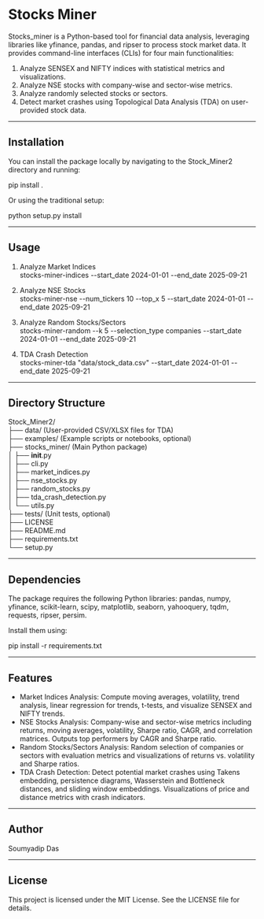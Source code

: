 # Stocks Miner

Stocks_miner is a Python-based tool for financial data analysis, leveraging libraries like yfinance, pandas, and ripser to process stock market data. It provides command-line interfaces (CLIs) for four main functionalities:

1. Analyze SENSEX and NIFTY indices with statistical metrics and visualizations.  
2. Analyze NSE stocks with company-wise and sector-wise metrics.  
3. Analyze randomly selected stocks or sectors.  
4. Detect market crashes using Topological Data Analysis (TDA) on user-provided stock data.

---

## Installation

You can install the package locally by navigating to the Stock_Miner2 directory and running:

pip install .

Or using the traditional setup:

python setup.py install

---

## Usage

1. Analyze Market Indices  
stocks-miner-indices --start_date 2024-01-01 --end_date 2025-09-21

2. Analyze NSE Stocks  
stocks-miner-nse --num_tickers 10 --top_x 5 --start_date 2024-01-01 --end_date 2025-09-21

3. Analyze Random Stocks/Sectors  
stocks-miner-random --k 5 --selection_type companies --start_date 2024-01-01 --end_date 2025-09-21

4. TDA Crash Detection  
stocks-miner-tda "data/stock_data.csv" --start_date 2024-01-01 --end_date 2025-09-21

---

## Directory Structure

Stock_Miner2/  
├── data/                   (User-provided CSV/XLSX files for TDA)  
├── examples/               (Example scripts or notebooks, optional)  
├── stocks_miner/           (Main Python package)  
│   ├── __init__.py  
│   ├── cli.py  
│   ├── market_indices.py  
│   ├── nse_stocks.py  
│   ├── random_stocks.py  
│   ├── tda_crash_detection.py  
│   └── utils.py  
├── tests/                  (Unit tests, optional)  
├── LICENSE  
├── README.md  
├── requirements.txt  
└── setup.py  

---

## Dependencies

The package requires the following Python libraries: pandas, numpy, yfinance, scikit-learn, scipy, matplotlib, seaborn, yahooquery, tqdm, requests, ripser, persim.

Install them using:

pip install -r requirements.txt

---

## Features

- Market Indices Analysis: Compute moving averages, volatility, trend analysis, linear regression for trends, t-tests, and visualize SENSEX and NIFTY trends.  
- NSE Stocks Analysis: Company-wise and sector-wise metrics including returns, moving averages, volatility, Sharpe ratio, CAGR, and correlation matrices. Outputs top performers by CAGR and Sharpe ratio.  
- Random Stocks/Sectors Analysis: Random selection of companies or sectors with evaluation metrics and visualizations of returns vs. volatility and Sharpe ratios.  
- TDA Crash Detection: Detect potential market crashes using Takens embedding, persistence diagrams, Wasserstein and Bottleneck distances, and sliding window embeddings. Visualizations of price and distance metrics with crash indicators.

---

## Author

Soumyadip Das

---

## License

This project is licensed under the MIT License. See the LICENSE file for details.
